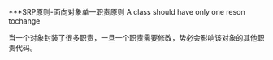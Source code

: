 ***SRP原则-面向对象单一职责原则
A class should have only one reson tochange

当一个对象封装了很多职责，一旦一个职责需要修改，势必会影响该对象的其他职责代码。